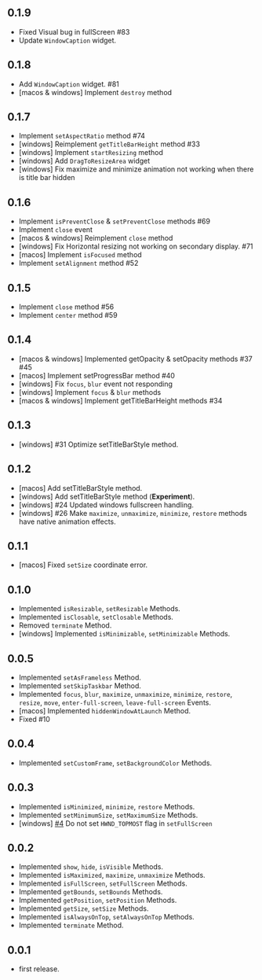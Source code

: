 ## 0.1.9

- Fixed Visual bug in fullScreen #83
- Update `WindowCaption` widget.

## 0.1.8

- Add `WindowCaption` widget. #81
- [macos & windows] Implement `destroy` method

## 0.1.7

- Implement `setAspectRatio` method #74
- [windows] Reimplement `getTitleBarHeight` method #33
- [windows] Implement `startResizing` method
- [windows] Add `DragToResizeArea` widget
- [windows] Fix maximize and minimize animation not working when there is title bar hidden

## 0.1.6

- Implement `isPreventClose` & `setPreventClose` methods #69
- Implement `close` event
- [macos & windows] Reimplement `close` method
- [windows] Fix Horizontal resizing not working on secondary display. #71
- [macos] Implement `isFocused` method
- Implement `setAlignment` method #52

## 0.1.5

- Implement `close` method #56
- Implement `center` method #59

## 0.1.4

- [macos & windows] Implemented getOpacity & setOpacity methods #37 #45
- [macos] Implement setProgressBar method #40
- [windows] Fix `focus`, `blur` event not responding
- [windows] Implement `focus` & `blur` methods
- [macos & windows] Implement getTitleBarHeight methods #34

## 0.1.3

- [windows] #31 Optimize setTitleBarStyle method.

## 0.1.2

- [macos] Add setTitleBarStyle method.
- [windows] Add setTitleBarStyle method (**Experiment**).
- [windows] #24 Updated windows fullscreen handling.
- [windows] #26 Make `maximize`, `unmaximize`, `minimize`, `restore` methods have native animation effects.

## 0.1.1

- [macos] Fixed `setSize` coordinate error.

## 0.1.0

- Implemented `isResizable`, `setResizable` Methods.
- Implemented `isClosable`, `setClosable` Methods.
- Removed `terminate` Method.
- [windows] Implemented `isMinimizable`, `setMinimizable` Methods.

## 0.0.5

- Implemented `setAsFrameless` Method.
- Implemented `setSkipTaskbar` Method.
- Implemented `focus`, `blur`, `maximize`, `unmaximize`, `minimize`, `restore`, `resize`, `move`, `enter-full-screen`, `leave-full-screen` Events.
- [macos] Implemented `hiddenWindowAtLaunch` Method.
- Fixed #10 

## 0.0.4

- Implemented `setCustomFrame`, `setBackgroundColor` Methods.

## 0.0.3

- Implemented `isMinimized`, `minimize`, `restore` Methods.
- Implemented `setMinimumSize`, `setMaximumSize` Methods.
- [windows] [#4](https://github.com/leanflutter/window_manager/issues/4) Do not set `HWND_TOPMOST` flag in `setFullScreen`

## 0.0.2

- Implemented `show`, `hide`, `isVisible` Methods.
- Implemented `isMaximized`, `maximize`, `unmaximize` Methods.
- Implemented `isFullScreen`, `setFullScreen` Methods.
- Implemented `getBounds`, `setBounds` Methods.
- Implemented `getPosition`, `setPosition` Methods.
- Implemented `getSize`, `setSize` Methods.
- Implemented `isAlwaysOnTop`, `setAlwaysOnTop` Methods.
- Implemented `terminate` Method.

## 0.0.1

- first release.
